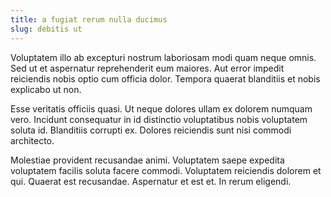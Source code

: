 ```yaml
---
title: a fugiat rerum nulla ducimus
slug: debitis ut
---
```


Voluptatem illo ab excepturi nostrum laboriosam modi quam neque omnis. Sed ut et aspernatur reprehenderit eum maiores. Aut error impedit reiciendis nobis optio cum officia dolor. Tempora quaerat blanditiis et nobis explicabo ut non.

Esse veritatis officiis quasi. Ut neque dolores ullam ex dolorem numquam vero. Incidunt consequatur in id distinctio voluptatibus nobis voluptatem soluta id. Blanditiis corrupti ex. Dolores reiciendis sunt nisi commodi architecto.

Molestiae provident recusandae animi. Voluptatem saepe expedita voluptatem facilis soluta facere commodi. Voluptatem reiciendis dolorem et qui. Quaerat est recusandae. Aspernatur et est et. In rerum eligendi.
